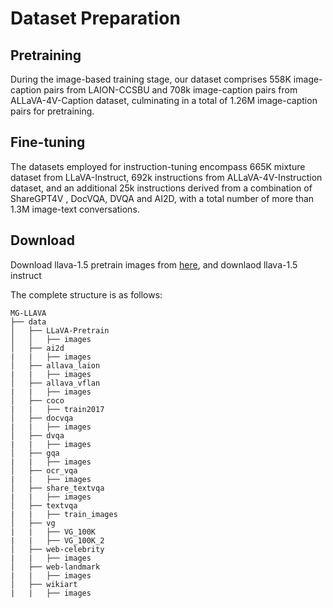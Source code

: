 # Dataset Preparation

## Pretraining

During the image-based training stage, our dataset comprises 558K image-caption pairs from LAION-CCSBU and 708k image-caption pairs from ALLaVA-4V-Caption dataset, culminating in a total of 1.26M image-caption pairs for pretraining.

## Fine-tuning

The datasets employed for instruction-tuning encompass 665K mixture dataset from LLaVA-Instruct, 692k instructions from ALLaVA-4V-Instruction dataset, and an additional 25k instructions derived from a combination of ShareGPT4V , DocVQA, DVQA and AI2D, with a total number of more than 1.3M image-text conversations.

## Download
Download llava-1.5 pretrain images from [here](https://huggingface.co/datasets/liuhaotian/LLaVA-CC3M-Pretrain-595K), and downlaod llava-1.5 instruct

The complete structure is as follows:
```text
MG-LLAVA
├── data
│   ├── LLaVA-Pretrain
│   │   ├── images
│   ├── ai2d
|   |   ├── images
│   ├── allava_laion
|   |   ├── images
│   ├── allava_vflan
|   |   ├── images
│   ├── coco
|   |   ├── train2017
│   ├── docvqa
|   |   ├── images
│   ├── dvqa
|   |   ├── images
│   ├── gqa
|   |   ├── images
│   ├── ocr_vqa
|   |   ├── images
│   ├── share_textvqa
|   |   ├── images
│   ├── textvqa
|   |   ├── train_images
│   ├── vg
|   |   ├── VG_100K
|   |   ├── VG_100K_2
│   ├── web-celebrity
|   |   ├── images
│   ├── web-landmark
|   |   ├── images
│   ├── wikiart
|   |   ├── images
```